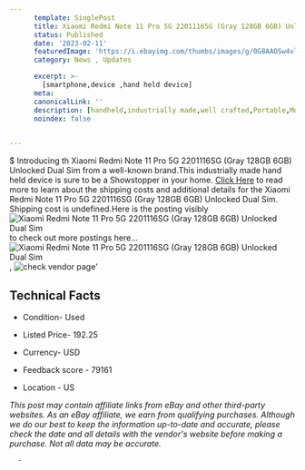 ```yaml
---
      template: SinglePost
      title: Xiaomi Redmi Note 11 Pro 5G 2201116SG (Gray 128GB 6GB) Unlocked Dual Sim
      status: Published
      date: '2023-02-11'
      featuredImage: 'https://i.ebayimg.com/thumbs/images/g/0G8AAOSw4vljzsX0/s-l225.jpg'
      category: News , Updates

      excerpt: >-
        [smartphone,device ,hand held device]
      meta:
      canonicalLink: ''
      description: [handheld,industrially made,well crafted,Portable,Mobile,Compact,Convenient,Lightweight,Maneuverable,Man-portable,Miniature,Carriable,Hand-held,Light,Holdable,Transportable,Mobile device,Pocket-sized,On-the-go,Wireless,Cordless,Compact size,Convenient size, smartphone,device ,hand held device]
      noindex: false
      

---
```

$
      Introducing th Xiaomi Redmi Note 11 Pro 5G 2201116SG (Gray 128GB 6GB) Unlocked Dual Sim from a well-known brand.This industrially made hand held device is sure to be a Showstopper in your home. [Click Here](https://www.ebay.com/itm/175584289870?hash=item28e1a3a44e%3Ag%3A0G8AAOSw4vljzsX0&amdata=enc%3AAQAHAAAA4PadQ5khlLi2diY674uSHy%2BJKDavm2yLfy8BX%2F34buyeqHLsYRo2gNGiMBqhmp2QkBQ2a3Sw1T4oH7eAktAvnq34iYGgZR2iKYqzt03qWwjXz9Yh203UA9gTGZSOehYeAw9Blr8HZHWvNc7qB%2B2n4KZC8qcBABSB9i4GE%2B8ibxhWnWoLXsiNJOm0DD1%2BB4BoYrXz0xO3lqNE0FBi44qEchkgaYeH5%2BBVkLKbCJcJg8IR58jZ4XAjbDdyCyTTjQ%2B%2BunLXuEBKWFsmeCojLfu8rWYFQJOUIHSdY4XAnUM7uWbl&mkevt=1&mkcid=1&mkrid=711-53200-19255-0&campid=%253CePNCampaignId%253E&customid=%253CreferenceId%253E&toolid=10049) to read more to learn about the shipping costs and additional details for the Xiaomi Redmi Note 11 Pro 5G 2201116SG (Gray 128GB 6GB) Unlocked Dual Sim. Shipping cost is undefined.Here is the posting visibly ![Xiaomi Redmi Note 11 Pro 5G 2201116SG (Gray 128GB 6GB) Unlocked Dual Sim](https://i.ebayimg.com/thumbs/images/g/0G8AAOSw4vljzsX0/s-l225.jpg) to check out more postings here... ![Xiaomi Redmi Note 11 Pro 5G 2201116SG (Gray 128GB 6GB) Unlocked Dual Sim](https://i.ebayimg.com/images/g/0G8AAOSw4vljzsX0/s-l1600.jpg), ![check vendor page](https://origin-galleryplus.ebayimg.com/ws/web/175584289870_2_0_1/225x225.jpg)'

      

 ## Technical Facts 



     
      

 - Condition- Used 


      

 - Listed Price- 192.25 


      

 - Currency- USD 


      

 - Feedback score - 79161 


      

 - Location - US 


      
      

 *_This post may contain affiliate links from eBay and other third-party websites. As an eBay affiliate, we earn from qualifying purchases. Although we do our best to keep the information up-to-date and accurate, please check the date and all details with the vendor's website before making a purchase. Not all data may be accurate._*




      -
